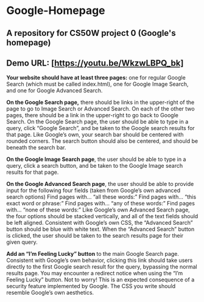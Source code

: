 # Google-Homepage
## A repository for CS50W project 0 (Google's homepage)

## Demo URL: [https://youtu.be/WkzwLBPQ_bk]

**Your website should have at least three pages:** one for regular Google Search (which must be called index.html), one for Google Image Search, and one for Google Advanced Search.

**On the Google Search page,** there should be links in the upper-right of the page to go to Image Search or Advanced Search. On each of the other two pages, there should be a link in the upper-right to go back to Google Search.
On the Google Search page, the user should be able to type in a query, click “Google Search”, and be taken to the Google search results for that page.
Like Google’s own, your search bar should be centered with rounded corners. The search button should also be centered, and should be beneath the search bar.

**On the Google Image Search page**, the user should be able to type in a query, click a search button, and be taken to the Google Image search results for that page.

**On the Google Advanced Search page**, the user should be able to provide input for the following four fields (taken from Google’s own advanced search options)
Find pages with… “all these words:”
Find pages with… “this exact word or phrase:”
Find pages with… “any of these words:”
Find pages with… “none of these words:”
Like Google’s own Advanced Search page, the four options should be stacked vertically, and all of the text fields should be left aligned.
Consistent with Google’s own CSS, the “Advanced Search” button should be blue with white text.
When the “Advanced Search” button is clicked, the user should be taken to the search results page for their given query.

**Add an “I’m Feeling Lucky” button** to the main Google Search page. Consistent with Google’s own behavior, clicking this link should take users directly to the first Google search result for the query, bypassing the normal results page.
You may encounter a redirect notice when using the “I’m Feeling Lucky” button. Not to worry! This is an expected consequence of a security feature implemented by Google.
The CSS you write should resemble Google’s own aesthetics.
